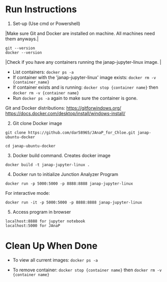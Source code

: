 # Run Instructions 
1. Set-up (Use cmd or Powershell)

|Make sure Git and Docker are installed on machine. All machines need them anyways.|
```
git --version
docker --version
```
|Check if you have any containers running the janap-jupyter-linux image. |
- List containers: ```docker ps -a```
- If container with the 'janap-jupyter-linux' image exists: ```docker rm -v {container_name}```
- If container exists and is running: ```docker stop {container name}``` then ```docker rm -v {container name}```
- Run ```docker ps -a``` again to make sure the container is gone. 

Git and Docker distributions:
https://gitforwindows.org/
https://docs.docker.com/desktop/install/windows-install/

2. Git clone Docker image
```
git clone https://github.com/dar58965/JAnaP_for_Chloe.git janap-ubuntu-docker

cd janap-ubuntu-docker
```

3.  Docker build command. Creates docker image
```
docker build -t janap-jupyter-linux .
```
4. Docker run to initialize Junction Analyzer Program
```
docker run -p 5000:5000 -p 8888:8888 janap-jupyter-linux
```

For interactive mode: 
```
docker run -it -p 5000:5000 -p 8888:8888 janap-jupyter-linux
```

5. Access program in browser
```
localhost:8888 for jupyter notebook
localhost:5000 for JAnaP
```

# Clean Up When Done


- To view all current images: ```docker ps -a``` 

- To remove container: ```docker stop {container name}``` then ```docker rm -v {container name}```
